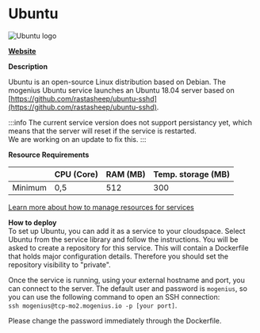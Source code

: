 ﻿# Ubuntu

![Ubuntu logo](https://api.mogenius.com/file/id/afe76ebc-385d-46aa-b846-85aa7d105f1d)

**[Website](https://ubuntu.com/)**  

**Description**

Ubuntu is an open-source Linux distribution based on Debian. The mogenius Ubuntu service launches an Ubuntu 18.04 server based on [https://github.com/rastasheep/ubuntu-sshd](https://github.com/rastasheep/ubuntu-sshd).

:::info
The current service version does not support persistancy yet, which means that the server will reset if the service is restarted.  
We are working on an update to fix this.
:::

**Resource Requirements**

||CPU (Core)|RAM (MB)  |Temp. storage (MB)|
|--|--|--|--|
| Minimum | 0,5 | 512 | 300 |

[Learn more about how to manage resources for services](./../../cloud-management/resource-management.md)

**How to deploy**  
To set up Ubuntu, you can add it as a service to your cloudspace. Select Ubuntu from the service library and follow the instructions. You will be asked to create a repository for this service. This will contain a Dockerfile that holds major configuration details. Therefore you should set the repository visibility to "private".  

Once the service is running, using your external hostname and port, you can connect to the server. The default user and password is `mogenius`, so you can use the following command to open an SSH connection:  
`ssh mogenius@tcp-mo2.mogenius.io -p [your port]`.  

Please change the password immediately through the Dockerfile.
